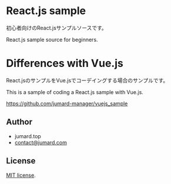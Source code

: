 # React.js sample

初心者向けのReact.jsサンプルソースです。

React.js sample source for beginners.

# Differences with Vue.js

React.jsのサンプルをVue.jsでコーデイングする場合のサンプルです。

This is a sample of coding a React.js sample with Vue.js.

https://github.com/jumard-manager/vuejs_sample

## Author

* jumard.top
* contact@jumard.com
 
## License
[MIT license](https://en.wikipedia.org/wiki/MIT_License).